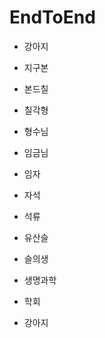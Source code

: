 # EndToEnd

- 강아지

- 지구본

- 본드칠

- 칠각형

- 형수님 

- 임금님

- 임자

- 자석 

- 석류

- 유산슬

- 슬의생

- 생명과학

- 학회 

- 강아지 
